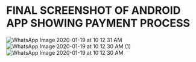 # FINAL SCREENSHOT OF ANDROID APP SHOWING PAYMENT PROCESS
![WhatsApp Image 2020-01-19 at 10 12 31 AM](https://user-images.githubusercontent.com/60029940/72675060-ef2d6a80-3aa4-11ea-9a2c-7238452dd485.jpeg)
![WhatsApp Image 2020-01-19 at 10 12 30 AM (1)](https://user-images.githubusercontent.com/60029940/72675067-0c623900-3aa5-11ea-8024-1405f92a25bc.jpeg)
![WhatsApp Image 2020-01-19 at 10 12 30 AM](https://user-images.githubusercontent.com/60029940/72675068-0d936600-3aa5-11ea-8dee-26aae8ac044b.jpeg)
